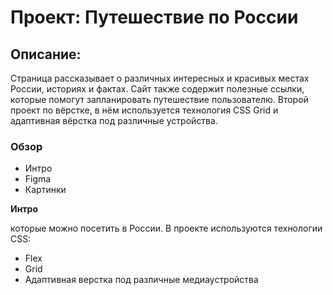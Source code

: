 # Проект: Путешествие по России
## Описание:
Страница рассказывает о различных интересных и красивых местах России, историях и фактах. Сайт также содержит полезные ссылки, которые помогут запланировать путешествие пользователю. Второй проект по вёрстке, в нём используется технология CSS Grid и адаптивная вёрстка под различные устройства.
### Обзор
* Интро
* Figma
* Картинки

**Интро**

которые можно посетить в России.
В проекте используются технологии CSS:
* Flex
* Grid
* Адаптивная верстка под различные медиаустройства